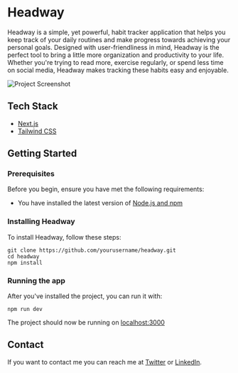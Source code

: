 # Headway

Headway is a simple, yet powerful, habit tracker application that helps you keep track of your daily routines and make progress towards achieving your personal goals. Designed with user-friendliness in mind, Headway is the perfect tool to bring a little more organization and productivity to your life. Whether you're trying to read more, exercise regularly, or spend less time on social media, Headway makes tracking these habits easy and enjoyable.

![Project Screenshot](Put_screenshot_link_here)

## Tech Stack

- [Next.js](https://nextjs.org/)
- [Tailwind CSS](https://tailwindcss.com/)

## Getting Started

### Prerequisites

Before you begin, ensure you have met the following requirements:

- You have installed the latest version of [Node.js and npm](https://nodejs.org/en/download/)

### Installing Headway

To install Headway, follow these steps:

```
git clone https://github.com/yourusername/headway.git
cd headway
npm install
```

### Running the app

After you've installed the project, you can run it with:

```
npm run dev
```

The project should now be running on [localhost:3000](http://localhost:3000)

## Contact

If you want to contact me you can reach me at [Twitter](https://twitter.com/DaswantSaurabh) or [LinkedIn](https://www.linkedin.com/in/daswantsaurabh/).
